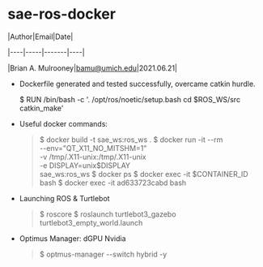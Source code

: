 # sae-ros-docker

|Author|Email|Date|

|----|-----|-------|----|

|Brian A. Mulrooney|bamu@umich.edu|2021.06.21|


- Dockerfile generated and tested successfully, overcame catkin hurdle.

	$ RUN /bin/bash -c '. /opt/ros/noetic/setup.bash cd $ROS_WS/src catkin_make'

- Useful docker commands:

	> $ docker build -t sae_ws:ros_ws .
	> $ docker run -it --rm \
	> 	--env="QT_X11_NO_MITSHM=1" \
	> 	-v /tmp/.X11-unix:/tmp/.X11-unix \
	> 	-e DISPLAY=unix$DISPLAY \
	> 	sae_ws:ros_ws
	> $ docker ps
	> $ docker exec -it $CONTAINER_ID bash
	> $ docker exec -it ad633723cabd bash

- Launching ROS & Turtlebot

	> $ roscore
    > $ roslaunch turtlebot3_gazebo turtlebot3_empty_world.launch

- Optimus Manager: dGPU Nvidia

	> $ optmus-manager --switch hybrid -y
